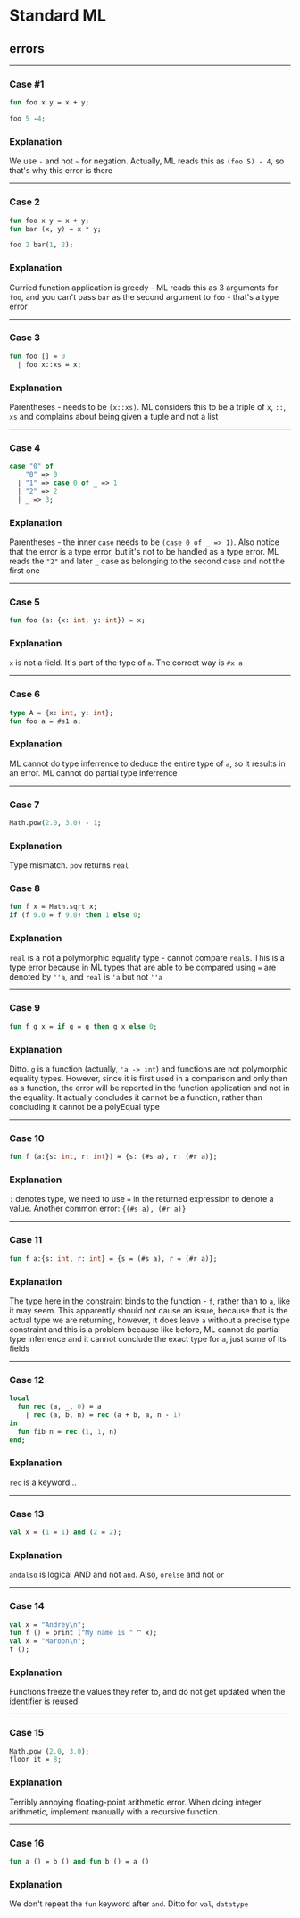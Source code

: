 # Standard ML

## errors

---

### Case #1

```sml
fun foo x y = x + y;

foo 5 -4;
```
<!-- .element: data-thebe-executable-sml data-language="text/x-ocaml" -->

<!--vert-->

### Explanation

We use `-` and not `~` for negation. Actually, ML reads this as `(foo 5) - 4`, so that's why this error is there

---

### Case 2

```sml
fun foo x y = x + y;
fun bar (x, y) = x * y;

foo 2 bar(1, 2);
```
<!-- .element: data-thebe-executable-sml data-language="text/x-ocaml" -->

<!--vert-->

### Explanation

Curried function application is greedy - ML reads this as 3 arguments for `foo`, and you can't pass `bar` as the second argument to `foo` - that's a type error 

---

### Case 3

```sml
fun foo [] = 0
  | foo x::xs = x;
```
<!-- .element: data-thebe-executable-sml data-language="text/x-ocaml" -->

<!--vert-->

### Explanation

Parentheses - needs to be `(x::xs)`. ML considers this to be a triple of `x`, `::`, `xs` and complains about being given a tuple and not a list

---

### Case 4

```sml
case "0" of
    "0" => 0
  | "1" => case 0 of _ => 1
  | "2" => 2
  | _ => 3;
```
<!-- .element: data-thebe-executable-sml data-language="text/x-ocaml" -->

<!--vert-->

### Explanation

Parentheses - the inner `case` needs to be `(case 0 of _ => 1)`. Also notice that the error is a type error, but it's not to be handled as a type error. ML reads the `"2"` and later `_` case as belonging to the second case and not the first one

---

### Case 5

```sml
fun foo (a: {x: int, y: int}) = x;
```
<!-- .element: data-thebe-executable-sml data-language="text/x-ocaml" -->

<!--vert-->

### Explanation

`x` is not a field. It's part of the type of `a`. The correct way is `#x a`

---

### Case 6

```sml
type A = {x: int, y: int};
fun foo a = #s1 a;
```
<!-- .element: data-thebe-executable-sml data-language="text/x-ocaml" -->

<!--vert-->

### Explanation

ML cannot do type inferrence to deduce the entire type of `a`, so it results in an error. ML cannot do partial type inferrence

---

### Case 7

```sml
Math.pow(2.0, 3.0) - 1;
```
<!-- .element: data-thebe-executable-sml data-language="text/x-ocaml" -->

<!--vert-->

### Explanation

Type mismatch. `pow` returns `real`

<!--vert-->

### Case 8

```sml
fun f x = Math.sqrt x;
if (f 9.0 = f 9.0) then 1 else 0;
```
<!-- .element: data-thebe-executable-sml data-language="text/x-ocaml" -->

<!--vert-->

### Explanation

`real` is a not a polymorphic equality type - cannot compare `real`s. This is a type error because in ML types that are able to be compared using `=` are denoted by `''a`, and `real` is `'a` but not `''a`

---

### Case 9

```sml
fun f g x = if g = g then g x else 0;
```
<!-- .element: data-thebe-executable-sml data-language="text/x-ocaml" -->

<!--vert-->

### Explanation

Ditto. `g` is a function (actually, `'a -> int`) and functions are not polymorphic equality types. However, since it is first used in a comparison and only then as a function, the error will be reported in the function application and not in the equality. It actually concludes it cannot be a function, rather than concluding it cannot be a polyEqual type

---

### Case 10

```sml
fun f (a:{s: int, r: int}) = {s: (#s a), r: (#r a)};
```
<!-- .element: data-thebe-executable-sml data-language="text/x-ocaml" -->

<!--vert-->

### Explanation

`:` denotes type, we need to use `=` in the returned expression to denote a value. Another common error: `{(#s a), (#r a)}`

---

### Case 11

```sml
fun f a:{s: int, r: int} = {s = (#s a), r = (#r a)};
```
<!-- .element: data-thebe-executable-sml data-language="text/x-ocaml" -->

<!--vert-->

### Explanation

The type here in the constraint binds to the function - `f`, rather than to `a`, like it may seem. This apparently should not cause an issue, because that is the actual type we are returning, however, it does leave `a` without a precise type constraint and this is a problem because like before, ML cannot do partial type inferrence and it cannot conclude the exact type for `a`, just some of its fields

---

### Case 12

```sml
local
  fun rec (a, _, 0) = a  
    | rec (a, b, n) = rec (a + b, a, n - 1)
in
  fun fib n = rec (1, 1, n)
end;
```
<!-- .element: data-thebe-executable-sml data-language="text/x-ocaml" -->

<!--vert-->

### Explanation

`rec` is a keyword...

---

### Case 13

```sml
val x = (1 = 1) and (2 = 2);
```
<!-- .element: data-thebe-executable-sml data-language="text/x-ocaml" -->

<!--vert-->

### Explanation

`andalso` is logical AND and not `and`. Also, `orelse` and not `or`

---

### Case 14

```sml
val x = "Andrey\n";
fun f () = print ("My name is " ^ x);
val x = "Maroon\n";
f (); 
```
<!-- .element: data-thebe-executable-sml data-language="text/x-ocaml" -->

<!--vert-->

### Explanation

Functions freeze the values they refer to, and do not get updated when the identifier is reused

---

### Case 15

```sml
Math.pow (2.0, 3.0);
floor it = 8;
```
<!-- .element: data-thebe-executable-sml data-language="text/x-ocaml" -->

<!--vert-->

### Explanation

Terribly annoying floating-point arithmetic error. When doing integer arithmetic, implement manually with a recursive function.

---

### Case 16

```sml
fun a () = b () and fun b () = a ()
```
<!-- .element: data-thebe-executable-sml data-language="text/x-ocaml" -->

<!--vert-->

### Explanation

We don't repeat the `fun` keyword after `and`. Ditto for `val`, `datatype`
